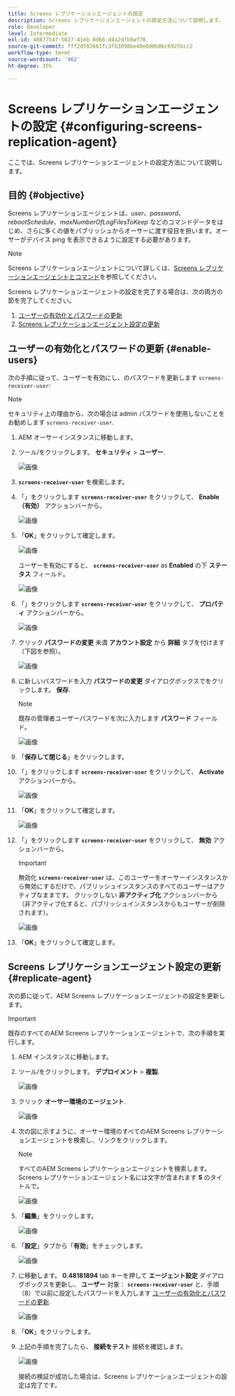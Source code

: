 ```yaml
---
title: Screens レプリケーションエージェントの設定
description: Screens レプリケーションエージェントの設定方法について説明します。
role: Developer
level: Intermediate
exl-id: 40877547-5027-41eb-8d66-d4a2d7b9af70
source-git-commit: fff2df02661fc3fb3098be40e090b8bc6925bcc2
workflow-type: tm+mt
source-wordcount: '462'
ht-degree: 35%

---
```


# Screens レプリケーションエージェントの設定 {#configuring-screens-replication-agent}

ここでは、Screens レプリケーションエージェントの設定方法について説明します。

## 目的 {#objective}

Screens レプリケーションエージェントは、*user*、*password*、*rebootSchedule*、*maxNumberOfLogFilesToKeep* などのコマンドデータをはじめ、さらに多くの値をパブリッシュからオーサーに渡す役目を担います。オーサーがデバイス ping を表示できるように設定する必要があります。

>[!NOTE]
>Screens レプリケーションエージェントについて詳しくは、[Screens レプリケーションエージェントとコマンド](https://experienceleague.adobe.com/en/docs/experience-manager-screens/user-guide/administering/author-publish/author-publish-architecture-overview#screens-replication-agents-and-commands)を参照してください。

Screens レプリケーションエージェントの設定を完了する場合は、次の両方の節を完了してください。

1. [ユーザーの有効化とパスワードの更新](#enable-users)
1. [Screens レプリケーションエージェント設定の更新](#replicate-agent)

## ユーザーの有効化とパスワードの更新 {#enable-users}

次の手順に従って、ユーザーを有効にし、のパスワードを更新します `screens-receiver-user`:

>[!NOTE]
>セキュリティ上の理由から、次の場合は admin パスワードを使用しないことをお勧めします `screens-receiver-user`.

1. AEM オーサーインスタンスに移動します。

1. ツール/をクリックします。 **セキュリティ** > **ユーザー**.

   ![画像](/help/user-guide/assets/screens-replication/screens-replication1.png)

1. **`screens-receiver-user`** を検索します。

1. 「」をクリックします **`screens-receiver-user`** をクリックして、 **Enable （有効）** アクションバーから。

   ![画像](/help/user-guide/assets/screens-replication/screens-replication2.png)

1. 「**OK**」をクリックして確定します。

   ![画像](/help/user-guide/assets/screens-replication/screens-replication3.png)

   ユーザーを有効にすると、 **`screens-receiver-user`** as **Enabled** の下 **ステータス** フィールド。

   ![画像](/help/user-guide/assets/screens-replication/screens-replication4.png)

1. 「」をクリックします **`screens-receiver-user`** をクリックして、 **プロパティ** アクションバーから。

   ![画像](/help/user-guide/assets/screens-replication/screens-replication5.png)

1. クリック **パスワードの変更** 未満 **アカウント設定** から **詳細** タブを付けます（下図を参照）。

   ![画像](/help/user-guide/assets/screens-replication/screens-replication6.png)

1. に新しいパスワードを入力 **パスワードの変更** ダイアログボックスでをクリックします。 **保存**.

   >[!NOTE]
   >既存の管理者ユーザーパスワードを次に入力します **パスワード** フィールド。

   ![画像](/help/user-guide/assets/screens-replication/screens-replication7.png)

1. 「**保存して閉じる**」をクリックします。

1. 「」をクリックします **`screens-receiver-user`** をクリックして、 **Activate** アクションバーから。

   ![画像](/help/user-guide/assets/screens-replication/screens-replication8.png)

1. 「**OK**」をクリックして確定します。

   ![画像](/help/user-guide/assets/screens-replication/screens-replication9.png)

1. 「」をクリックします **`screens-receiver-user`** をクリックして、 **無効** アクションバーから。

   >[!IMPORTANT]
   > 無効化 **`screens-receiver-user`** は、このユーザーをオーサーインスタンスから無効にするだけで、パブリッシュインスタンスのすべてのユーザーはアクティブなままです。 クリックしない **非アクティブ化** アクションバーから（非アクティブ化すると、パブリッシュインスタンスからもユーザーが削除されます）。

   ![画像](/help/user-guide/assets/screens-replication/screens-replication10.png)

1. 「**OK**」をクリックして確定します。

## Screens レプリケーションエージェント設定の更新 {#replicate-agent}

次の節に従って、AEM Screens レプリケーションエージェントの設定を更新します。

>[!IMPORTANT]
>既存のすべてのAEM Screens レプリケーションエージェントで、次の手順を実行します。

1. AEM インスタンスに移動します。
1. ツール/をクリックします。 **デプロイメント** > **複製**.

   ![画像](/help/user-guide/assets/screens-replication/screens-replication1a.png)

1. クリック **オーサー環境のエージェント**.

   ![画像](/help/user-guide/assets/screens-replication/screens-replication1b.png)

1. 次の図に示すように、オーサー環境のすべてのAEM Screens レプリケーションエージェントを検索し、リンクをクリックします。

   >[!NOTE]
   >すべてのAEM Screens レプリケーションエージェントを検索します。 Screens レプリケーションエージェント名には文字が含まれます **S** のタイトルで。

   ![画像](/help/user-guide/assets/screens-replication/screens-replication1c.png)

1. 「**編集**」をクリックします。

   ![画像](/help/user-guide/assets/screens-replication/screens-replication1d.png)

1. 「**設定**」タブから「**有効**」をチェックします。

   ![画像](/help/user-guide/assets/screens-replication/screens-replication1e.png)

1. に移動します。 **0.48181894** tab キーを押して **エージェント設定** ダイアログボックスを更新し、 **ユーザー** 対象： **`screens-receiver-user`** と、手順（8）で以前に設定したパスワードを入力します [ユーザーの有効化とパスワードの更新](#enable-users).

   ![画像](/help/user-guide/assets/screens-replication/screens-replication1-f.png)

1. 「**OK**」をクリックします。

1. 上記の手順を完了したら、 **接続をテスト** 接続を確認します。

   ![画像](/help/user-guide/assets/screens-replication/screens-replication1g.png)

   接続の検証が成功した場合は、Screens レプリケーションエージェントの設定は完了です。
